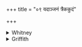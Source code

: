 +++
title = "०९ यदाञ्जनं त्रैककुदं"

+++

<details><summary>Whitney</summary>

### Translation
9. The ointment that is of the three-peaked \[mountain\], born from the  
snowy one (*himávant*)—may it grind up all the familiar demons and all  
the sorceresses.

### Notes
  
  
  
  
  
Pāda **b** is repeated below as v. 4. 2 **b**. The first half-verse is,  
without variant, TA. vi. 10. 2, vs. 9 **a, b**; and it occurs also in  
HGS. (i. 11. 5), which reads *upari* at the end for *pari* ⌊and so at  
MP. ii. 8. 11 **a, b**⌋. The second half is VS. xvi. 5 **c, d**, and  
also found in TS. iv. 5. 1² and MS. ii. 9. 2; all these have *áhīn*  
instead of *yātū́n*, and read *jambháyan* (pres. pple.); and our  
*jambháyat* may, of course, be pres. pple. neut.; some of the mss.  
(including our Bp.M.I.) indeed read *-yan* here, though no masc. subject  
is implied; the comm. paraphrases with *nāśayad vartate*. SPP., with his  
customary defiance of grammar upon this point, reads *sárvān* instead of  
*-āṅ* or *-ān̄* ⌊cf. i. 1 9. 4, note⌋.
</details>

<details><summary>Griffith</summary>

Sprung from the Snowy Mountain's side, this Ointment of the Three-peaked hill. Crushes and rends all sorcerers and every witch and sorceress.
</details>
